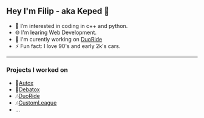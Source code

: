 Hey I'm Filip - aka Keped 👋
---
- 👀 I’m interested in coding in c++ and python.
- 🌐 I'm learing Web Development.
- 🥅 I'm curently working on [DuoRide](https://github.com/ChmieleskiFilip/DuoRide)
- ⚡ Fun fact: I love 90's and early 2k's cars.
---
### Projects I worked on
- 🚗[Autox](https://github.com/swojtczak/Praktyki-2022-05)
- 📖[Debatox](https://debatox.live/)
- 🎶[DuoRide](https://github.com/ChmieleskiFilip/DuoRide)
- 🎶[CustomLeague](https://github.com/ChmieleskiFilip/CustomLeague)
- ...
<!---
ChmieleskiFilip/ChmieleskiFilip is a ✨ special ✨ repository because its `README.md` (this file) appears on your GitHub profile.
You can click the Preview link to take a look at your changes.
--->
